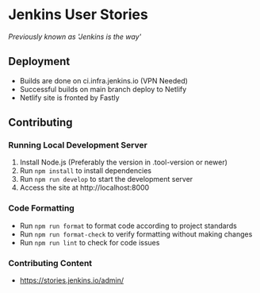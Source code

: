 # Jenkins User Stories

*Previously known as 'Jenkins is the way'*

## Deployment

* Builds are done on ci.infra.jenkins.io (VPN Needed)
* Successful builds on main branch deploy to Netlify
* Netlify site is fronted by Fastly

## Contributing

### Running Local Development Server

1. Install Node.js (Preferably the version in .tool-version or newer)
2. Run `npm install` to install dependencies
3. Run `npm run develop` to start the development server
4. Access the site at http://localhost:8000

### Code Formatting

- Run `npm run format` to format code according to project standards
- Run `npm run format-check` to verify formatting without making changes
- Run `npm run lint` to check for code issues

### Contributing Content

- https://stories.jenkins.io/admin/
